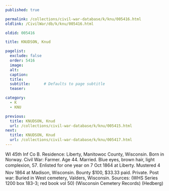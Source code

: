 ```yaml
---
published: true

permalink: /collections/civil-war-database/k/knu/005416.html
oldlink: /CivilWar/db/k/knu/005416.html

oldid: 005416

title: KNUDSON, Knud

pagelist:
  exclude: false
  order: 5416
  image: 
  alt:
  caption:
  title:
  subtitle:      # Defaults to page subtitle
  teaser:

category: 
  - K 
  - KNU

previous:
  title: KNUDSON, Knud
  url: /collections/civil-war-database/k/knu/005415.html  
next:
  title: KNUDSON, Knud
  url: /collections/civil-war-database/k/knu/005417.html   
---
```

WI 45th Inf Co B. Residence: Liberty, Manitowoc County, Wisconsin. Born in Norway. Civil War: Farmer. Age 44. Married. Blue eyes, brown hair, light complexion, 5&#146;7&#148;. Enlisted for one year on 7 Oct 1864 at Liberty. Mustered 4 Nov 1864 at Madison, Wisconsin. Bounty $100, $33.33 paid. Private. Post war: Buried in West cemetery, Valders, Wisconsin. Sources: (WHS Series 1200 box 183-3; red book vol 50) (Wisconsin Cemetery Records) (Hedberg)